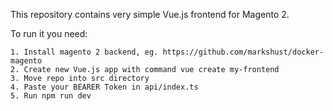 This repository contains very simple Vue.js frontend for Magento 2.

To run it you need:
```
1. Install magento 2 backend, eg. https://github.com/markshust/docker-magento
2. Create new Vue.js app with command vue create my-frontend
3. Move repo into src directory
4. Paste your BEARER Token in api/index.ts
5. Run npm run dev
```


